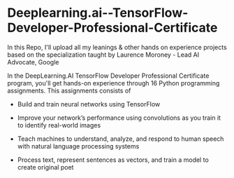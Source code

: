 # Deeplearning.ai--TensorFlow-Developer-Professional-Certificate
In this Repo, I'll upload all my leanings &amp; other hands on experience projects based on the specialization taught by Laurence Moroney - Lead AI Advocate, Google


In the DeepLearning.AI TensorFlow Developer Professional Certificate program, you'll get hands-on experience through 16 Python programming assignments. This assignments consists of

- Build and train neural networks using TensorFlow

- Improve your network’s performance using convolutions as you train it to identify real-world images

- Teach machines to understand, analyze, and respond to human speech with natural language processing systems

- Process text, represent sentences as vectors, and train a model to create original poet
